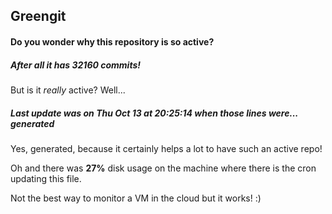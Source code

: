 ## Greengit

#### Do you wonder why this repository is so active?

##### After all it has 32160 commits!

But is it *really* active? Well...

##### Last update was on Thu Oct 13 at 20:25:14 when those lines were... generated

Yes, generated, because it certainly helps a lot to have such an active repo!

Oh and there was **27%** disk usage on the machine
where there is the cron updating this file.

Not the best way to monitor a VM in the cloud but it works! :)
